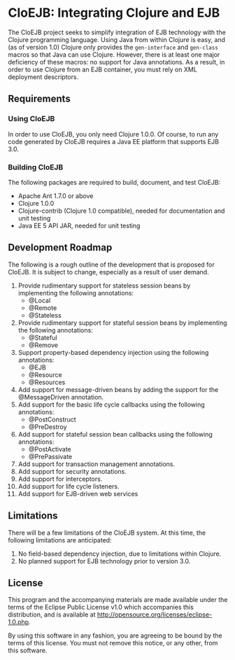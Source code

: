 CloEJB: Integrating Clojure and EJB
===================================

The CloEJB project seeks to simplify integration of EJB technology with the
Clojure programming language.  Using Java from within Clojure is easy, and (as
of version 1.0) Clojure only provides the `gen-interface` and `gen-class`
macros so that Java can use Clojure.  However, there is at least one major
deficiency of these macros: no support for Java annotations.  As a result, in
order to use Clojure from an EJB container, you must rely on XML deployment
descriptors.


Requirements
------------

### Using CloEJB

In order to use CloEJB, you only need Clojure 1.0.0.  Of course, to run any
code generated by CloEJB requires a Java EE platform that supports EJB 3.0.

### Building CloEJB

The following packages are required to build, document, and test CloEJB:

* Apache Ant 1.7.0 or above
* Clojure 1.0.0
* Clojure-contrib (Clojure 1.0 compatible), needed for documentation and unit
  testing
* Java EE 5 API JAR, needed for unit testing


Development Roadmap
-------------------

The following is a rough outline of the development that is proposed for
CloEJB.  It is subject to change, especially as a result of user demand.

1. Provide rudimentary support for stateless session beans by implementing the
   following annotations:
   * @Local
   * @Remote
   * @Stateless
2. Provide rudimentary support for stateful session beans by implementing the
   following annotations:
   * @Stateful
   * @Remove
3. Support property-based dependency injection using the following annotations:
   * @EJB
   * @Resource
   * @Resources
4. Add support for message-driven beans by adding the support for the
   @MessageDriven annotation.
5. Add support for the basic life cycle callbacks using the following
   annotations:
   * @PostConstruct
   * @PreDestroy
6. Add support for stateful session bean callbacks using the following
   annotations:
   * @PostActivate
   * @PrePassivate
7. Add support for transaction management annotations.
8. Add support for security annotations.
9. Add support for interceptors.
10. Add support for life cycle listeners.
11. Add support for EJB-driven web services


Limitations
-----------

There will be a few limitations of the CloEJB system.  At this time, the
following limitations are anticipated:

1. No field-based dependency injection, due to limitations within Clojure.
2. No planned support for EJB technology prior to version 3.0.


License
-------

This program and the accompanying materials are made available under the terms
of the Eclipse Public License v1.0 which accompanies this distribution, and is
available at http://opensource.org/licenses/eclipse-1.0.php.

By using this software in any fashion, you are agreeing to be bound by the
terms of this license.  You must not remove this notice, or any other, from
this software.
